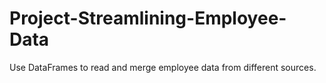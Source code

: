 # Project-Streamlining-Employee-Data
Use DataFrames to read and merge employee data from different sources.
